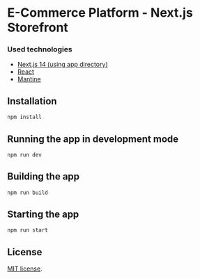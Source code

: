 # E-Commerce Platform - Next.js Storefront

### Used technologies

- [Next.js 14 (using app directory)](https://nextjs.org/)
- [React](https://reactjs.org/)
- [Mantine](https://mantine.dev/)

## Installation

```bash
npm install
```

## Running the app in development mode

```bash
npm run dev
```

## Building the app

```bash
npm run build
```

## Starting the app

```bash
npm run start
```

## License

[MIT license](LICENSE).
